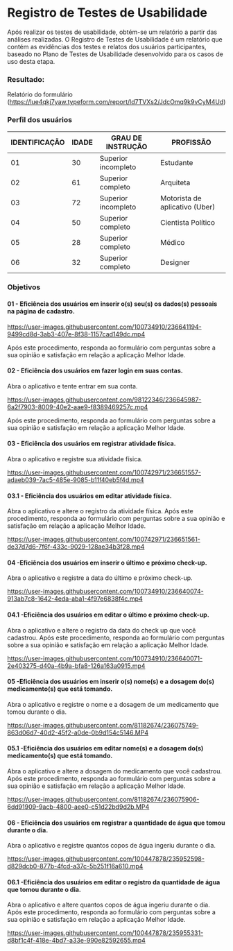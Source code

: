 # Registro de Testes de Usabilidade

Após realizar os testes de usabilidade, obtém-se um relatório a partir das análises realizadas. O Registro de Testes de Usabilidade é um relatório que contém as evidências dos testes e relatos dos usuários participantes, baseado no Plano de Testes de Usabilidade desenvolvido para os casos de uso desta etapa.

### Resultado:

Relatório do formulário 
(https://lue4qkj7yaw.typeform.com/report/ld7TVXs2/JdcOmq9k9vCyM4Ud)


<h3>Perfil dos usuários</h3>

|IDENTIFICAÇÃO | IDADE | GRAU DE INSTRUÇÃO     | PROFISSÃO                     |
|--------------|-------|-----------------------|-------------------------------|
| 01 |  30   |    Superior incompleto    |     Estudante            |
| 02 | 61 |  Superior completo     | Arquiteta |   
| 03 |  72  | Superior incompleto |  Motorista de aplicativo (Uber)   |
| 04 | 50   | Superior completo  |  Cientista Político     |
| 05| 28 | Superior completo   | Médico |
| 06 | 32  | Superior completo   | Designer |





<h3>Objetivos</h3>

<h4> 01 - Eficiência dos usuários em inserir o(s) seu(s) os dados(s) pessoais na página de cadastro.</h4>


https://user-images.githubusercontent.com/100734910/236641194-9499cd8d-3ab3-407e-8f38-1157cad149dc.mp4





Após este procedimento, responda ao formulário com perguntas sobre a sua opinião e satisfação em relação a aplicação Melhor Idade.




<h4> 02 - Eficiência dos usuários em fazer login em suas contas.</h4>


Abra o aplicativo e tente entrar em sua conta.


https://user-images.githubusercontent.com/98122346/236645987-6a2f7903-8009-40e2-aae9-f8389469257c.mp4





Após este procedimento, responda ao formulário com perguntas sobre a sua opinião e satisfação em relação a aplicação Melhor Idade.



<h4> 03 - Eficiência dos usuários em registrar atividade física.</h4>

Abra o aplicativo e registre sua atividade física.


https://user-images.githubusercontent.com/100742971/236651557-adaeb039-7ac5-485e-9085-b11f40eb5f4d.mp4




<h4> 03.1 - Eficiência dos usuários em editar atividade física.</h4>

Abra o aplicativo e altere o registro da atividade física. Após este procedimento, responda ao formulário com perguntas sobre a sua opinião e satisfação em relação a aplicação Melhor Idade.




https://user-images.githubusercontent.com/100742971/236651561-de37d7d6-7f6f-433c-9029-128ae34b3f28.mp4






<h4> 04 -Eficiência dos usuários em inserir o último e próximo check-up.</h4>

Abra o aplicativo e registre a data do último e próximo check-up.

https://user-images.githubusercontent.com/100734910/236640074-913ab7c8-1642-4eda-aba1-4f97e6838f4c.mp4



<h4> 04.1 -Eficiência dos usuários em editar o último e próximo check-up.</h4>

Abra o aplicativo e altere o registro da data do check up que você cadastrou. Após este procedimento, responda ao formulário com perguntas sobre a sua opinião e satisfação em relação a aplicação Melhor Idade.

https://user-images.githubusercontent.com/100734910/236640071-2e403275-d40a-4b9a-bfa8-126a163a0915.mp4




<h4> 05 -Eficiência dos usuários em inserir o(s) nome(s) e a dosagem do(s) medicamento(s) que está tomando.</h4>

Abra o aplicativo e registre o nome e a dosagem de um medicamento que tomou durante o dia.



https://user-images.githubusercontent.com/81182674/236075749-863d06d7-40d2-45f2-a0de-0b9d154c5146.MP4

<h4> 05.1 -Eficiência dos usuários em editar nome(s) e a dosagem do(s) medicamento(s) que está tomando.</h4>

Abra o aplicativo e altere a dosagem do medicamento que você cadastrou. Após este procedimento, responda ao formulário com perguntas sobre a sua opinião e satisfação em relação a aplicação Melhor Idade.



https://user-images.githubusercontent.com/81182674/236075906-6dd91909-9acb-4800-aee0-c51d22bd9d2b.MP4



<h4> 06 - Eficiência dos usuários em registrar a quantidade de água que tomou durante o dia.</h4>

Abra o aplicativo e registre quantos copos de água ingeriu durante o dia.

https://user-images.githubusercontent.com/100447878/235952598-d829dcb0-877b-4fcd-a37c-5b251f16a610.mp4

<h4> 06.1 -Eficiência dos usuários em editar o registro da quantidade de água que tomou durante o dia.</h4>

Abra o aplicativo e altere quantos copos de água ingeriu durante o dia. Após este procedimento, responda ao formulário com perguntas sobre a sua opinião e satisfação em relação a aplicação Melhor Idade.

https://user-images.githubusercontent.com/100447878/235955331-d8bf1c4f-418e-4bd7-a33e-990e82592655.mp4










